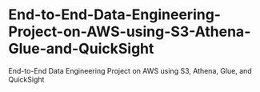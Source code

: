 # End-to-End-Data-Engineering-Project-on-AWS-using-S3-Athena-Glue-and-QuickSight
End-to-End Data Engineering Project on AWS using S3, Athena, Glue, and QuickSight
